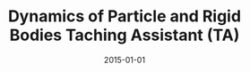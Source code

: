 ---
title: "Dynamics of Particle and Rigid Bodies Taching Assistant (TA)"
collection: teaching
type: "Undergraduate Course"
# permalink: /teaching/2015-spring-teaching-1
venue: "University of California, Los Angeles"
date: 2015-01-01
location: "Los Angeles, California"
---